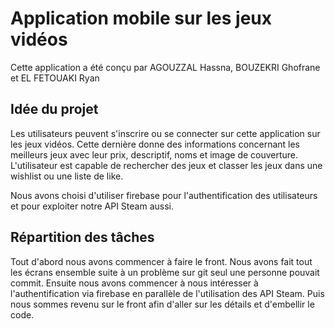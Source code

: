 # Application mobile sur les jeux vidéos

Cette application a été conçu par AGOUZZAL Hassna, BOUZEKRI Ghofrane et EL FETOUAKI Ryan 

## Idée du projet

Les utilisateurs peuvent s'inscrire ou se connecter sur cette application sur les jeux vidéos. Cette dernière donne des informations concernant les meilleurs jeux avec leur prix, descriptif, noms et image de couverture. L'utilisateur est capable de rechercher des jeux et classer les jeux dans une wishlist ou une liste de like.

Nous avons choisi d'utiliser firebase pour l'authentification des utilisateurs et pour exploiter notre API Steam aussi.

## Répartition des tâches

Tout d'abord nous avons commencer à faire le front. Nous avons fait tout les écrans ensemble suite à un problème sur git seul une personne pouvait commit. Ensuite nous avons commencer à nous intéresser à l'authentification via firebase en parallèle de l'utilisation des API Steam. Puis nous sommes revenu sur le front afin d'aller sur les détails et d'embellir le code.
